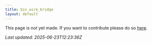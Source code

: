 ```yaml
---
title: bin_wire_bridge
layout: default
---
```


This page is not yet made. If you want to contribute please do so [here](https://github.com/CrazyH2/Bigstone/blob/wiki/components/bin_wire_bridge.md).

_Last updated: 2025-06-23T12:23:36Z_
